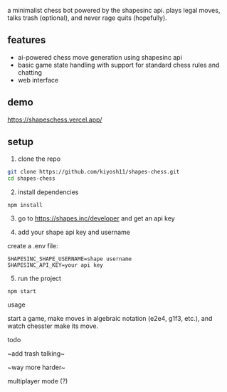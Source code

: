 

a minimalist chess bot powered by the shapesinc api. plays legal moves, talks trash (optional), and never rage quits (hopefully).
## features

- ai-powered chess move generation using shapesinc api
- basic game state handling with support for standard chess rules and chatting 
- web interface

## demo

https://shapeschess.vercel.app/

## setup

1. clone the repo

```bash
git clone https://github.com/kiyosh11/shapes-chess.git
cd shapes-chess
```
2. install dependencies
```
npm install
```
3. go to https://shapes.inc/developer and get an api key
   
4. add your shape api key and username 



create a .env file:
```
SHAPESINC_SHAPE_USERNAME=shape username 
SHAPESINC_API_KEY=your api key
```
5. run the project


```
npm start
```
usage

start a game, make moves in algebraic notation (e2e4, g1f3, etc.), and watch chesster make its move.

todo

~add trash talking~

~way more harder~

multiplayer mode (?)
